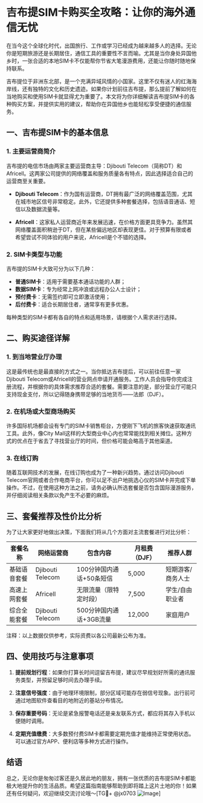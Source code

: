 # 吉布提SIM卡购买全攻略：让你的海外通信无忧

在当今这个全球化时代，出国旅行、工作或学习已经成为越来越多人的选择。无论你是短期旅游还是长期居住，通信工具的重要性不言而喻。尤其是当你身处异国他乡时，一张合适的本地SIM卡不仅能帮你节省大笔漫游费用，还能让你随时随地保持联系。

吉布提位于非洲东北部，是一个充满异域风情的小国家。这里不仅有迷人的红海海岸线，还有独特的文化和历史遗迹。如果你计划前往吉布提，那么提前了解如何在当地购买和使用SIM卡就显得尤为重要了。本文将为你详细解读吉布提SIM卡的各种购买方案，并提供实用的建议，帮助你在异国他乡也能轻松享受便捷的通信服务。

## 一、吉布提SIM卡的基本信息

### 1. 主要运营商简介
吉布提的电信市场由两家主要运营商主导：Djibouti Telecom（简称DT）和Africell。这两家公司提供的网络覆盖和服务质量各有特点，因此选择适合自己的运营商至关重要。

- **Djibouti Telecom**：作为国有运营商，DT拥有最广泛的网络覆盖范围，尤其在城市地区信号非常稳定。此外，它还提供多种套餐选择，包括语音通话、短信以及数据流量等。
  
- **Africell**：这家私人运营商近年来发展迅速，在价格方面更具竞争力。虽然其网络覆盖面积稍逊于DT，但在某些偏远地区却表现更佳。对于预算有限或者希望尝试不同体验的用户来说，Africell是个不错的选择。

### 2. SIM卡类型与功能
吉布提的SIM卡大致可分为以下几种：
- **普通SIM卡**：适用于需要基本通话功能的人群；
- **数据SIM卡**：专为经常上网冲浪或远程办公人士设计；
- **预付费卡**：无需签约即可立即激活使用；
- **后付费卡**：适合长期居住者，通常享有更多优惠。

每种类型的SIM卡都有各自的特点和适用场景，请根据个人需求进行选择。

## 二、购买途径详解

### 1. 到当地营业厅办理
这是最传统也是最直接的方式之一。当你抵达吉布提后，可以前往任意一家Djibouti Telecom或Africell的营业网点申请开通服务。工作人员会指导你完成注册流程，并根据你的具体需求推荐合适的套餐。需要注意的是，部分营业厅可能只支持现金支付，所以记得随身携带足够的当地货币——法郎（DJF）。

### 2. 在机场或大型商场购买
许多国际机场都会设有专门的SIM卡销售柜台，方便刚下飞机的旅客快速获取通讯工具。此外，像City Mall这样的大型商业中心内也常常能找到相关摊位。这种方式的优点在于省去了寻找营业厅的时间，但价格可能会略高于其他渠道。

### 3. 在线订购
随着互联网技术的发展，在线订购也成为了一种新兴趋势。通过访问Djibouti Telecom官网或者合作电商平台，你可以足不出户地挑选心仪的SIM卡并完成下单操作。不过，在使用这种方法之前，请务必确认所选套餐是否包含国际漫游服务，并仔细阅读相关条款以免产生不必要的麻烦。

## 三、套餐推荐及性价比分析

为了让大家更好地做出决策，下面我们将从几个方面对主流套餐进行对比分析：

| 套餐名称       | 网络运营商   | 包含内容                     | 月租费（DJF） | 推荐人群          |
|----------------|--------------|------------------------------|---------------|-------------------|
| 基础语音套餐   | Djibouti Telecom | 100分钟国内通话+50条短信     | 5,000         | 短期游客/商务人士 |
| 高速上网套餐   | Africell      | 无限流量（限特定时段）       | 7,500         | 学生/自由职业者   |
| 综合全能套餐   | Djibouti Telecom | 500分钟国内通话+3GB流量      | 12,000        | 家庭用户          |

注释：以上数据仅供参考，实际资费以各公司最新公布为准。

## 四、使用技巧与注意事项

1. **提前规划行程**：如果你打算长时间逗留吉布提，建议尽早规划好所需的通讯服务类型，并预留足够时间去办理手续。
   
2. **注意信号强度**：由于地理环境限制，部分区域可能存在弱信号现象。出行前可通过地图软件查看目的地附近的基站分布情况。

3. **保存重要号码**：无论是紧急报警电话还是亲友联系方式，都应将其存入手机以便随时调用。

4. **定期充值缴费**：大多数预付费SIM卡都需要定期充值才能维持正常使用状态。可以通过官方APP、便利店等多种方式进行操作。

## 结语

总之，无论你是匆匆过客还是久居此地的朋友，拥有一张优质的吉布提SIM卡都能极大地提升你的生活品质。希望这篇指南能够帮助到即将踏上这片土地的你！如果还有任何疑问，欢迎继续交流讨论哦～[TG💪+ @jx0703 ![Image](https://github.com/user-attachments/assets/dbca1d08-cadb-493c-b0ec-ad6f7a83f270)]